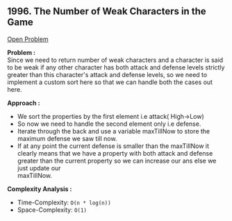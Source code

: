 ## 1996. The Number of Weak Characters in the Game

[Open Problem](https://leetcode.com/problems/the-number-of-weak-characters-in-the-game/)

**Problem :**<br>
Since we need to return number of weak characters and a character is said to be weak if any other character has both attack and defense levels strictly greater than this character's attack and defense levels, so we need to implement a custom sort here so that we can handle both the cases out here.<br>

**Approach :**<br>

-   We sort the properties by the first element i.e attack( High->Low)
-   So now we need to handle the second element only i.e defense.
-   Iterate through the back and use a variable maxTillNow to store the maximum defense we saw till now.
-   If at any point the current defense is smaller than the maxTillNow it clearly means that we have a property with both attack and defense greater than the current property so we can increase our ans else we just update our <br> maxTillNow.

**Complexity Analysis :**<br>

-   Time-Complexity: `O(n * log(n))`
-   Space-Complexity: `O(1)`
